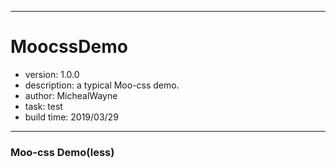 ------
		
# MoocssDemo
- version: 1.0.0
- description: a typical Moo-css demo.
- author: MichealWayne
- task: test
- build time: 2019/03/29

------

### Moo-css Demo(less)